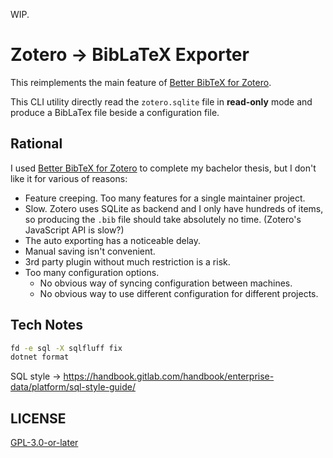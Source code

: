 WIP.

# Zotero -> BibLaTeX Exporter

This reimplements the main feature of [Better BibTeX for Zotero](https://retorque.re/zotero-better-bibtex/).

This CLI utility directly read the `zotero.sqlite` file in **read-only** mode and produce a BibLaTex file beside a configuration file.

## Rational

I used [Better BibTeX for Zotero](https://retorque.re/zotero-better-bibtex/) to complete my bachelor thesis, but I don't like it for various of reasons:

* Feature creeping. Too many features for a single maintainer project.
* Slow. Zotero uses SQLite as backend and I only have hundreds of items, so producing the `.bib` file should take absolutely no time. (Zotero's JavaScript API is slow?)
* The auto exporting has a noticeable delay.
* Manual saving isn't convenient.
* 3rd party plugin without much restriction is a risk.
* Too many configuration options.
  * No obvious way of syncing configuration between machines.
  * No obvious way to use different configuration for different projects.

## Tech Notes

```sh
fd -e sql -X sqlfluff fix
dotnet format
```

SQL style -> https://handbook.gitlab.com/handbook/enterprise-data/platform/sql-style-guide/

## LICENSE

[GPL-3.0-or-later](https://spdx.org/licenses/GPL-3.0-or-later.html)
